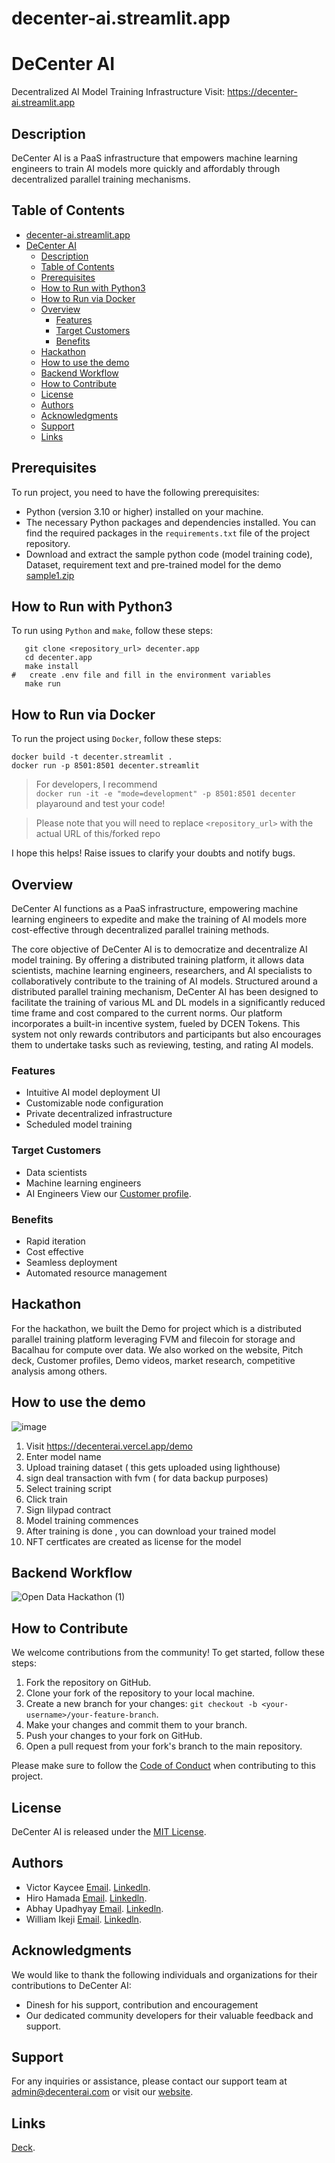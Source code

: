 # decenter-ai.streamlit.app

# DeCenter AI

Decentralized AI Model Training Infrastructure
Visit: https://decenter-ai.streamlit.app

## Description

DeCenter AI is a PaaS infrastructure that empowers machine learning engineers to train AI models more quickly and
affordably through decentralized parallel training mechanisms.

## Table of Contents

- [decenter-ai.streamlit.app](#decenter-aistreamlitapp)
- [DeCenter AI](#decenter-ai)
  - [Description](#description)
  - [Table of Contents](#table-of-contents)
  - [Prerequisites](#prerequisites)
  - [How to Run with Python3](#how-to-run-with-python3)
  - [How to Run via Docker](#how-to-run-via-docker)
  - [Overview](#overview)
    - [Features](#features)
    - [Target Customers](#target-customers)
    - [Benefits](#benefits)
  - [Hackathon](#hackathon)
  - [How to use the demo](#how-to-use-the-demo)
  - [Backend Workflow](#backend-workflow)
  - [How to Contribute](#how-to-contribute)
  - [License](#license)
  - [Authors](#authors)
  - [Acknowledgments](#acknowledgments)
  - [Support](#support)
  - [Links](#links)

## Prerequisites

To run project, you need to have the following prerequisites:

- Python (version 3.10 or higher) installed on your machine.
- The necessary Python packages and dependencies installed. You can find the required packages in the `requirements.txt`
  file of the project repository.
- Download and extract the sample python code (model training code), Dataset, requirement text and pre-trained model for
  the demo [sample1.zip](https://github.com/DeCenter-AI/decenter-ai.streamlit.app//files/12517829/sample1.zip)

## How to Run with Python3

To run using `Python` and `make`, follow these steps:

```shell
   git clone <repository_url> decenter.app
   cd decenter.app
   make install
#   create .env file and fill in the environment variables
   make run
```

## How to Run via Docker

To run the project using `Docker`, follow these steps:

```shell
docker build -t decenter.streamlit .
docker run -p 8501:8501 decenter.streamlit
```

> For developers,
> I recommend <br>
> ```docker run -it -e "mode=development" -p 8501:8501 decenter``` <br>
> playaround and test your code!


> Please note that you will need to replace `<repository_url>` with the actual URL of this/forked repo

I hope this helps! Raise issues to clarify your doubts and notify bugs.

## Overview

DeCenter AI functions as a PaaS infrastructure, empowering machine learning engineers to expedite and make the training
of AI models more cost-effective through decentralized parallel training methods.

The core objective of DeCenter AI is to democratize and decentralize AI model training. By offering a distributed
training platform, it allows data scientists, machine learning engineers, researchers, and AI specialists to
collaboratively contribute to the training of AI models. Structured around a distributed parallel training mechanism,
DeCenter AI has been designed to facilitate the training of various ML and DL models in a significantly reduced time
frame and cost compared to the current norms.
Our platform incorporates a built-in incentive system, fueled by DCEN Tokens. This system not only rewards contributors
and participants but also encourages them to undertake tasks such as reviewing, testing, and rating AI models.

### Features

- Intuitive AI model deployment UI
- Customizable node configuration
- Private decentralized infrastructure
- Scheduled model training

### Target Customers

- Data scientists
- Machine learning engineers
- AI Engineers
  View
  our [Customer profile](https://www.canva.com/design/DAFri_nB4wo/eI4WrI2aQGyfy6T1bx4ZTQ/view?utm_content=DAFri_nB4wo&utm_campaign=designshare&utm_medium=link&utm_source=publishsharelink).

### Benefits

- Rapid iteration
- Cost effective
- Seamless deployment
- Automated resource management

## Hackathon

For the hackathon, we built the Demo for project which is a distributed parallel training platform leveraging FVM and filecoin for storage and Bacalhau for compute over data. We also worked on the website,
Pitch deck, Customer profiles, Demo videos, market research, competitive analysis among others.

## How to use the demo
![image](https://github.com/DeCenter-AI/decenter-ai.streamlit.app/assets/131058062/95dad140-a127-4fc5-9a49-ef38885a19af)
1. Visit https://decenterai.vercel.app/demo
2. Enter model name
3. Upload training dataset ( this gets uploaded using lighthouse)
4. sign deal transaction with fvm ( for data backup purposes)
5. Select training script
6. Click train
7. Sign lilypad contract
8. Model training commences
9. After training is done , you can download your trained model
10. NFT certficates are created as license for the model

## Backend Workflow
![Open Data Hackathon  (1)](https://github.com/DeCenter-AI/decenter-ai.streamlit.app/assets/131058062/77755a15-72ca-433a-846e-81ca7ff7dfc8)

## How to Contribute

We welcome contributions from the community! To get started, follow these steps:

1. Fork the repository on GitHub.
2. Clone your fork of the repository to your local machine.
3. Create a new branch for your changes: `git checkout -b <your-username>/your-feature-branch`.
4. Make your changes and commit them to your branch.
5. Push your changes to your fork on GitHub.
6. Open a pull request from your fork's branch to the main repository.

Please make sure to follow the [Code of Conduct](./CODE_OF_CONDUCT.md) when contributing to this project.

## License

DeCenter AI is released under the [MIT License](https://opensource.org/licenses/MIT).

## Authors

- Victor Kaycee [Email](victorkaycee17@gmail.com).  [Linkedln](https://www.linkedin.com/in/victor-kaycee).
- Hiro Hamada  [Email](laciferin@gmail.com).  [Linkedln](http://linkedin.com/in/laciferin/).
- Abhay Upadhyay  [Email](abhay281103@gmail.com).  [Linkedln](https://www.linkedin.com/in/au2811/).
- William Ikeji  [Email](williamikeji@gmail.com).  [Linkedln](https://www.linkedin.com/in/codypharm/).

## Acknowledgments

We would like to thank the following individuals and organizations for their contributions to DeCenter AI:

- Dinesh for his support, contribution and encouragement
- Our dedicated community developers for their valuable feedback and support.

## Support

For any inquiries or assistance, please contact our support team at admin@decenterai.com or visit
our [website](https://decenterai.com/).

## Links

[Deck](https://www.canva.com/design/DAFvisezgFA/GCYskdQ4GaltJ2v6YGIgjQ/view?utm_content=DAFvisezgFA&utm_campaign=designshare&utm_medium=link&utm_source=publishsharelink ).

